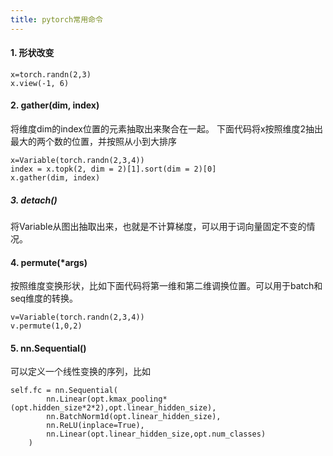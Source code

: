 ```yaml
---
title: pytorch常用命令
---
```


#### 1. 形状改变
	x=torch.randn(2,3)
	x.view(-1, 6)
	
<!--more-->

#### 2. gather(dim, index)
将维度dim的index位置的元素抽取出来聚合在一起。
下面代码将x按照维度2抽出最大的两个数的位置，并按照从小到大排序

	x=Variable(torch.randn(2,3,4))
	index = x.topk(2, dim = 2)[1].sort(dim = 2)[0] 
	x.gather(dim, index)

##### 3. detach()
将Variable从图出抽取出来，也就是不计算梯度，可以用于词向量固定不变的情况。

#### 4. permute(*args)
按照维度变换形状，比如下面代码将第一维和第二维调换位置。可以用于batch和seq维度的转换。

	v=Variable(torch.randn(2,3,4))
	v.permute(1,0,2)
#### 5. nn.Sequential()
可以定义一个线性变换的序列，比如
	
	self.fc = nn.Sequential(
            nn.Linear(opt.kmax_pooling*(opt.hidden_size*2*2),opt.linear_hidden_size),
            nn.BatchNorm1d(opt.linear_hidden_size),
            nn.ReLU(inplace=True),
            nn.Linear(opt.linear_hidden_size,opt.num_classes)
        )




